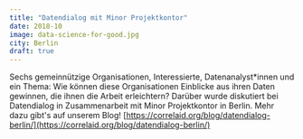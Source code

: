 ```yaml
---
title: "Datendialog mit Minor Projektkontor"
date: 2018-10
image: data-science-for-good.jpg
city: Berlin
draft: true
---
```


Sechs gemeinnützige Organisationen, Interessierte, Datenanalyst*innen und ein Thema: Wie können diese Organisationen Einblicke aus ihren Daten gewinnen, die ihnen die Arbeit erleichtern? Darüber wurde diskutiert bei Datendialog in Zusammenarbeit mit Minor Projektkontor in Berlin. Mehr dazu gibt's auf unserem Blog! [https://correlaid.org/blog/datendialog-berlin/](https://correlaid.org/blog/datendialog-berlin/)